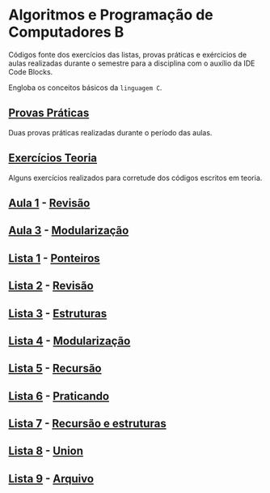 # Algoritmos e Programação de Computadores B

Códigos fonte dos exercícios das listas, provas práticas e exércicios de aulas realizadas durante o semestre para a disciplina com o auxílio da IDE Code Blocks.

Engloba os conceitos básicos da ```linguagem C```.

## [Provas Práticas](/ativ%20nota/)
Duas provas práticas realizadas durante o período das aulas.

## [Exercícios Teoria](/Exs%20teoria/)
Alguns exercícios realizados para corretude dos códigos escritos em teoria.

## [Aula 1](/aula%201%20revisao/AULA_01_PRATICA_REVISÃO.pdf) - [Revisão](/aula%201%20revisao/)
## [Aula 3](/Aula%203%20modularização/AULA_PRÁTICA_03_MODULARIZAÇÃO.pdf) - [Modularização](/Aula%203%20modularização/)

## [Lista 1](/lista%201%20ponteiros/LISTA_01_PONTEIROS_MODULARIZAÇÃO.pdf) - [Ponteiros](/lista%201%20ponteiros/)
## [Lista 2](/Lista%202%20revisão/AULA_02_PRATICA_REVISÃO.pdf) - [Revisão](/Lista%202%20revisão/)
## [Lista 3](/LISTA%203%20ESTRUTURAS/LISTA_03_ESTRUTURAS.pdf) - [Estruturas](/LISTA%203%20ESTRUTURAS/)
## [Lista 4](/Lista%204%20modularização/AULA_PRÁTICA_04_MODULARIZAÇÃO.pdf) - [Modularização](/Lista%204%20modularização/)
## [Lista 5](/Lista%205%20recursão/AULA_PRÁTICA_05_RECURSÃO.pdf) - [Recursão](/Lista%205%20recursão/)
## [Lista 6](/lista%206%20praticando/AULA_PRÁTICA_06_PRATICANDO.pdf) - [Praticando](/lista%206%20praticando/)
## [Lista 7](/lista%207%20recursão%20e%20estruturas/AULA_PRÁTICA_07_RECURSÃO_ESTRUTURAS.pdf) - [Recursão e estruturas](/lista%207%20recursão%20e%20estruturas/)
## [Lista 8](/Lista%208%20Union/AULA_PRÁTICA_08_ESTRUTURA_UNIAO.pdf) - [Union](/Lista%208%20Union/)
## [Lista 9](/Lista%209%20arquivo/AULA_PRÁTICA_09_ARQUIVOS.pdf) - [Arquivo](/Lista%209%20arquivo/)